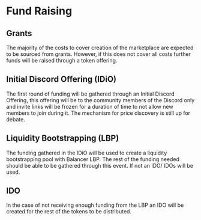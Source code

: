 # Fund Raising

## Grants

The majority of the costs to cover creation of the marketplace are expected to be sourced from grants. However, if this does not cover all costs further funds will be raised through a token offering.&#x20;

## Initial Discord Offering (IDiO)

The first round of funding will be gathered through an Initial Discord Offering, this offering will be to the community members of the Discord only and invite links will be frozen for a duration of time to not allow new members to join during it. The mechanism for price discovery is still up for debate.&#x20;

## Liquidity Bootstrapping (LBP)

The funding gathered in the IDiO will be used to create a liquidity bootstrapping pool with Balancer LBP. The rest of the funding needed should be able to be gathered through this event. If not an IDO/ IDOs will be used.

## IDO

In the case of not receiving enough funding from the LBP an IDO will be created for the rest of the tokens to be distributed.&#x20;

